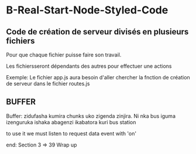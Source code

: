 # B-Real-Start-Node-Styled-Code

## Code de création de serveur divisés en plusieurs fichiers 

Pour que chaque fichier puisse faire son travail. 

Les fichiersseront dépendants des autres pour effectuer une actions

Exemple: Le fichier app.js aura besoin d'aller chercher la fnction 
de création de serveur dans le fichier routes.js

## BUFFER

Buffer: zidufasha kumira chunks uko zigenda zinjira. 
Ni nka bus iguma izenguruka ishaka abagenzi ikabatora kuri bus station

to use it we must listen to request data event with 'on'



end: Section 3 => 39 Wrap up
